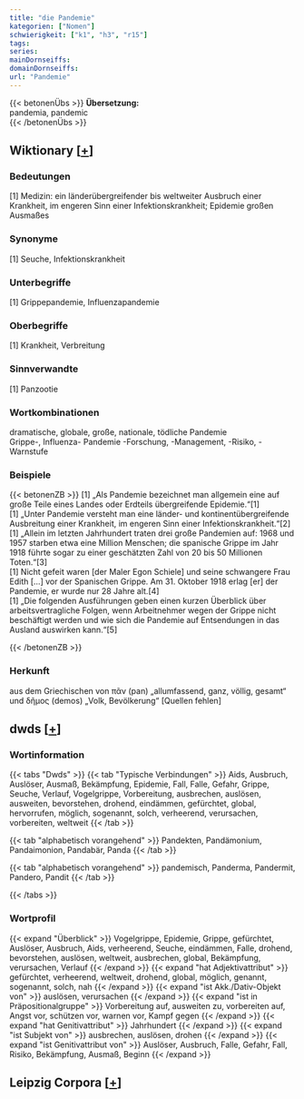 ```yaml
---
title: "die Pandemie"
kategorien: ["Nomen"]
schwierigkeit: ["k1", "h3", "r15"]
tags:
series:
mainDornseiffs:
domainDornseiffs:
url: "Pandemie"
---
```


{{< betonenÜbs >}}
**Übersetzung:**  
pandemia, pandemic  
{{< /betonenÜbs >}}

## Wiktionary [[+](https://de.wiktionary.org/wiki/Pandemie)]

### Bedeutungen
[1] Medizin: ein länderübergreifender bis weltweiter Ausbruch einer Krankheit, im engeren Sinn einer Infektionskrankheit; Epidemie großen Ausmaßes  

### Synonyme
[1] Seuche, Infektionskrankheit  

### Unterbegriffe
[1] Grippepandemie, Influenzapandemie  

### Oberbegriffe
[1] Krankheit, Verbreitung  

### Sinnverwandte
[1] Panzootie  

### Wortkombinationen
dramatische, globale, große, nationale, tödliche Pandemie  
Grippe-, Influenza- Pandemie -Forschung, -Management, -Risiko, -Warnstufe  

### Beispiele
{{< betonenZB >}}
[1] „Als Pandemie bezeichnet man allgemein eine auf große Teile eines Landes oder Erdteils übergreifende Epidemie.“[1]  
[1] „Unter Pandemie versteht man eine länder- und kontinentübergreifende Ausbreitung einer Krankheit, im engeren Sinn einer Infektionskrankheit.“[2]  
[1] „Allein im letzten Jahrhundert traten drei große Pandemien auf: 1968 und 1957 starben etwa eine Million Menschen; die spanische Grippe im Jahr 1918 führte sogar zu einer geschätzten Zahl von 20 bis 50 Millionen Toten.“[3]  
[1] Nicht gefeit waren [der Maler Egon Schiele] und seine schwangere Frau Edith […] vor der Spanischen Grippe. Am 31. Oktober 1918 erlag [er] der Pandemie, er wurde nur 28 Jahre alt.[4]  
[1] „Die folgenden Ausführungen geben einen kurzen Überblick über arbeitsvertragliche Folgen, wenn Arbeitnehmer wegen der Grippe nicht beschäftigt werden und wie sich die Pandemie auf Entsendungen in das Ausland auswirken kann.“[5]  

{{< /betonenZB >}}
### Herkunft
aus dem Griechischen von πᾶν (pan) „allumfassend, ganz, völlig, gesamt“ und δῆμος (demos) „Volk, Bevölkerung“ [Quellen fehlen]  



## dwds [[+](https://www.dwds.de/wb/Pandemie)]

### Wortinformation
{{< tabs "Dwds" >}}
{{< tab "Typische Verbindungen" >}}
Aids, Ausbruch, Auslöser, Ausmaß, Bekämpfung, Epidemie, Fall, Falle, Gefahr, Grippe, Seuche, Verlauf, Vogelgrippe, Vorbereitung, ausbrechen, auslösen, ausweiten, bevorstehen, drohend, eindämmen, gefürchtet, global, hervorrufen, möglich, sogenannt, solch, verheerend, verursachen, vorbereiten, weltweit
{{< /tab >}}

{{< tab "alphabetisch vorangehend" >}}
Pandekten, Pandämonium, Pandaimonion, Pandabär, Panda
{{< /tab >}}

{{< tab "alphabetisch vorangehend" >}}
pandemisch, Panderma, Pandermit, Pandero, Pandit
{{< /tab >}}

{{< /tabs >}}

### Wortprofil
{{< expand "Überblick" >}} Vogelgrippe, Epidemie, Grippe, gefürchtet, Auslöser, Ausbruch, Aids, verheerend, Seuche, eindämmen, Falle, drohend, bevorstehen, auslösen, weltweit, ausbrechen, global, Bekämpfung, verursachen, Verlauf {{< /expand >}}
{{< expand "hat Adjektivattribut" >}} gefürchtet, verheerend, weltweit, drohend, global, möglich, genannt, sogenannt, solch, nah {{< /expand >}}
{{< expand "ist Akk./Dativ-Objekt von" >}} auslösen, verursachen {{< /expand >}}
{{< expand "ist in Präpositionalgruppe" >}} Vorbereitung auf, ausweiten zu, vorbereiten auf, Angst vor, schützen vor, warnen vor, Kampf gegen {{< /expand >}}
{{< expand "hat Genitivattribut" >}} Jahrhundert {{< /expand >}}
{{< expand "ist Subjekt von" >}} ausbrechen, auslösen, drohen {{< /expand >}}
{{< expand "ist Genitivattribut von" >}} Auslöser, Ausbruch, Falle, Gefahr, Fall, Risiko, Bekämpfung, Ausmaß, Beginn {{< /expand >}}

## Leipzig Corpora [[+](https://corpora.uni-leipzig.de/en/res?word=Pandemie&corpusId=deu_newscrawl-public_2018)]

